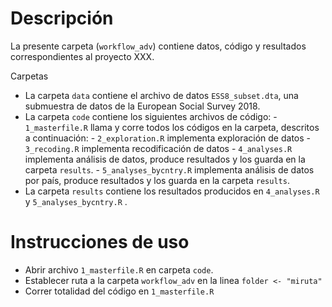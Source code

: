 # Descripción

La presente carpeta (`workflow_adv`) contiene datos, código y resultados correspondientes al proyecto XXX.

Carpetas

- La carpeta `data` contiene el archivo de datos `ESS8_subset.dta`, una submuestra de datos de la European Social Survey 2018. 
- La carpeta `code` contiene los siguientes archivos de código:
		- `1_masterfile.R` llama y corre todos los códigos en la carpeta, descritos a continuación:
		- `2_exploration.R` implementa exploración de datos
		- `3_recoding.R` implementa recodificación de datos
		- `4_analyses.R` implementa análisis de datos, produce resultados y los guarda en la carpeta `results`.
        - `5_analyses_bycntry.R` implementa análisis de datos por país, produce resultados y los guarda en la carpeta `results`.
- La carpeta `results` contiene los resultados producidos en `4_analyses.R` y `5_analyses_bycntry.R` .


# Instrucciones de uso  

- Abrir archivo `1_masterfile.R` en carpeta `code`.
- Establecer ruta a la carpeta `workflow_adv` en la linea `folder <- "miruta"`
- Correr totalidad del código en `1_masterfile.R`


